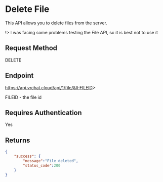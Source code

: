 # Delete File

This API allows you to delete files from the server.

!> I was facing some problems testing the File API, so it is best not to use it

## Request Method 
DELETE

## Endpoint
https://api.vrchat.cloud/api/1/file/&lt;FILEID&gt;

FILEID - the file id

## Requires Authentication
Yes

## Returns 

```json
{
    "success": {
        "message":"File deleted",
        "status_code":200
    }
}
```